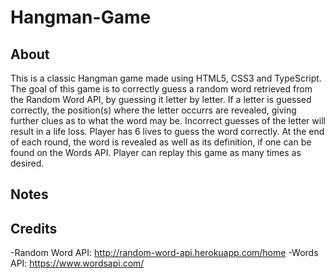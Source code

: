 # Hangman-Game
## About
This is a classic Hangman game made using HTML5, CSS3 and TypeScript. The goal of this game is to correctly guess a random word retrieved from the Random Word API, by guessing it letter by letter. If a letter is guessed correctly, the position(s) where the letter occurrs are revealed, giving further clues as to what the word may be. Incorrect guesses of the letter will result in a life loss. Player has 6 lives to guess the word correctly. At the end of each round, the word is revealed as well as its definition, if one can be found on the Words API. Player can replay this game as many times as desired.

## Notes


## Credits
-Random Word API: http://random-word-api.herokuapp.com/home
-Words API: https://www.wordsapi.com/
